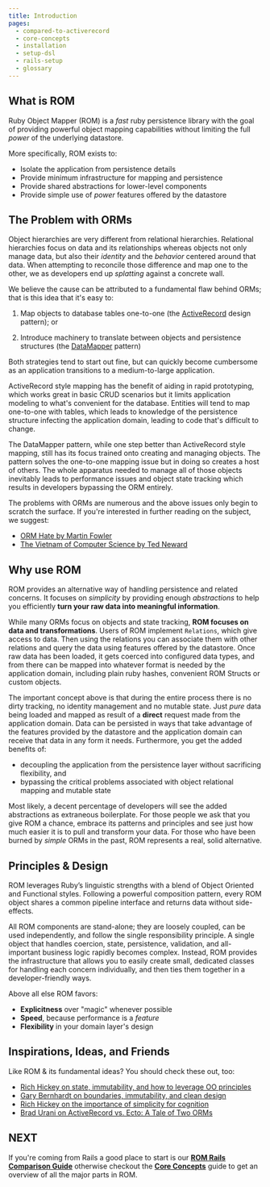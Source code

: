 ```yaml
---
title: Introduction
pages:
  - compared-to-activerecord
  - core-concepts
  - installation
  - setup-dsl
  - rails-setup
  - glossary
---
```


## What is ROM

Ruby Object Mapper (ROM) is a _fast_ ruby persistence library with the goal of providing powerful object mapping capabilities without limiting the full _power_ of the underlying datastore.

More specifically, ROM exists to:

- Isolate the application from persistence details
- Provide minimum infrastructure for mapping and persistence
- Provide shared abstractions for lower-level components
- Provide simple use of _power_ features offered by the datastore

## The Problem with ORMs

Object hierarchies are very different from relational hierarchies. Relational hierarchies focus on data and its relationships whereas objects not only manage data, but also their _identity_ and the _behavior_ centered around that data. When attempting to reconcile those difference and map one to the other, we as developers end up _splatting_ against a concrete wall.

We believe the cause can be attributed to a fundamental flaw behind ORMs; that is this idea that it's easy to:

1. Map objects to database tables one-to-one (the
   [ActiveRecord](https://en.wikipedia.org/wiki/Active_record_pattern) design pattern); or

2. Introduce machinery to translate between objects and persistence structures
   (the [DataMapper](https://en.wikipedia.org/wiki/Data_mapper_pattern) pattern)

Both strategies tend to start out fine, but can quickly become cumbersome as an application transitions to a medium-to-large application.

ActiveRecord style mapping has the benefit of aiding in rapid prototyping, which works great in basic CRUD scenarios but it limits application modeling to what's convenient for the database. Entities will tend to map one-to-one with tables, which leads to knowledge of the persistence structure infecting the application domain, leading to code that's difficult to change.

The DataMapper pattern, while one step better than ActiveRecord style mapping, still has its focus trained onto creating and managing objects. The pattern solves the one-to-one mapping issue but in doing so creates a host of others. The whole apparatus needed to manage all of those objects inevitably leads to performance issues and object state tracking which results in developers bypassing the ORM entirely.

The problems with ORMs are numerous and the above issues only begin to scratch the surface. If you're interested in further reading on the subject, we suggest:

- [ORM Hate by Martin Fowler](https://martinfowler.com/bliki/OrmHate.html)
- [The Vietnam of Computer Science by Ted Neward](http://blogs.tedneward.com/post/the-vietnam-of-computer-science/)

## Why use ROM

ROM provides an alternative way of handling persistence and related concerns. It focuses on _simplicity_ by providing enough _abstractions_ to help you efficiently **turn your raw data into meaningful information**.

While many ORMs focus on objects and state tracking, **ROM focuses on data and transformations**. Users of ROM implement `Relations`, which give access to data. Then using the relations you can associate them with other relations and query the data using features offered by the datastore. Once raw data has been loaded, it gets coerced into configured data types, and from there can be mapped into whatever format is needed by the application domain, including plain ruby hashes, convenient ROM Structs or custom objects.

The important concept above is that during the entire process there is no dirty tracking, no identity management and no mutable state. Just _pure_ data being loaded and mapped as result of a **direct** request made from the application domain. Data can be persisted in ways that take advantage of the features provided by the datastore and the application domain can receive that data in any form it needs. Furthermore, you get the added benefits of:

- decoupling the application from the persistence layer without sacrificing
  flexibility, and
- bypassing the critical problems associated with object relational mapping
  and mutable state

Most likely, a decent percentage of developers will see the added abstractions as extraneous boilerplate. For those people we ask that you give ROM a chance, embrace its patterns and principles and see just how much easier it is to pull and transform your data. For those who have been burned by _simple_ ORMs in the past, ROM represents a real, solid alternative.

## Principles & Design

ROM leverages Ruby’s linguistic strengths with a blend of Object Oriented and Functional styles. Following a powerful composition pattern, every ROM object shares a common pipeline interface and returns data without side-effects.

All ROM components are stand-alone; they are loosely coupled, can be used independently, and follow the single responsibility principle. A single object that handles coercion, state, persistence, validation, and all-important business logic rapidly becomes complex. Instead, ROM provides the infrastructure that allows you to easily create small, dedicated classes for handling each concern individually, and then ties them together in a developer-friendly ways.

Above all else ROM favors:

- **Explicitness** over "magic" whenever possible
- **Speed**, because performance is a _feature_
- **Flexibility** in your domain layer's design

## Inspirations, Ideas, and Friends

Like ROM & its fundamental ideas? You should check these out, too:

- [Rich Hickey on state, immutability, and how to leverage OO principles](http://www.infoq.com/presentations/Are-We-There-Yet-Rich-Hickey)
- [Gary Bernhardt on boundaries, immutability, and clean design](https://www.youtube.com/watch?v=yTkzNHF6rMs)
- [Rich Hickey on the importance of simplicity for cognition](https://www.youtube.com/watch?v=rI8tNMsozo0)
- [Brad Urani on ActiveRecord vs. Ecto: A Tale of Two ORMs](https://www.youtube.com/watch?v=_wD25uHx_Sw)

<!-- ## Criticisms

Should collect a number of criticisms lobbed against ROM and attempt to answer them here. Left for future changes. -->

## NEXT

If you're coming from Rails a good place to start is our [**ROM Rails Comparison Guide**](//page/compared-to-active-record) otherwise checkout the [**Core Concepts**](//page/core-concepts) guide to get an overview of all the major parts in ROM.
